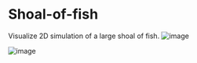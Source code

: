 # Shoal-of-fish
Visualize 2D simulation of a large shoal of fish.
![image](https://github.com/macinn/CUDA-Boiding/assets/118574079/2b2637e8-3df7-4938-bb2f-a33bf4a9bdbb)

![image](https://github.com/macinn/CUDA-Boiding/assets/118574079/79a557a5-020e-42ab-83eb-c0aa562bc488)


